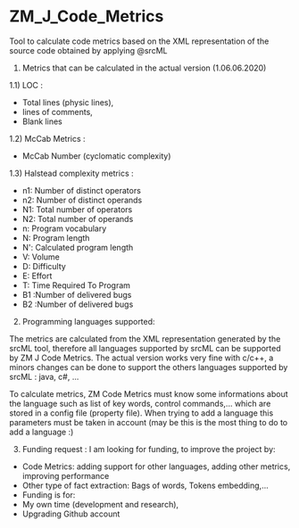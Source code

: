 # ZM_J_Code_Metrics
Tool to calculate code metrics based on the XML representation of the source code obtained by applying @srcML

1) Metrics that can be calculated in the actual version (1.06.06.2020)


1.1) LOC :
  - Total lines (physic lines),
  - lines of comments,
  - Blank lines
  
1.2) McCab Metrics :
  - McCab Number (cyclomatic complexity)
  
1.3) Halstead complexity metrics :
  - n1: Number of distinct operators
  - n2: Number of distinct operands  
  - N1: Total number of operators    
  - N2: Total number of operands     
  - n: Program vocabulary          
  - N: Program length               
  - N': Calculated program length   
  - V: Volume                      
  - D: Difficulty                   
  - E: Effort                      
  - T: Time Required To Program     
  - B1 :Number of delivered bugs    
  - B2 :Number of delivered bugs     
 
 
 2) Programming languages supported:
 
 The metrics are calculated from the XML representation generated by the srcML tool, therefore all languages supported
 by srcML can be supported by ZM J Code Metrics. The actual version works very fine with c/c++, a minors changes can be 
 done to support the others languages supported by srcML : java, c#, ...
 
 To calculate metrics, ZM Code Metrics must know some informations about the language such as list of key words, control 
 commands,... which are stored in a config file (property file). When trying to add a language this parameters must be taken
 in account (may be this is the most thing to do to add a language :)
 
 3) Funding request :
I am looking for funding, to improve the project by:
- Code Metrics: adding support for other languages, adding other metrics, improving performance
- Other type of fact extraction: Bags of words, Tokens embedding,...
- Funding is for:
- My own time (development and research),
- Upgrading Github account
 
 
